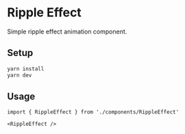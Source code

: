 # Ripple Effect

Simple ripple effect animation component.

## Setup

```bash
yarn install
yarn dev
```

## Usage

```tsx
import { RippleEffect } from './components/RippleEffect'

<RippleEffect />
```
